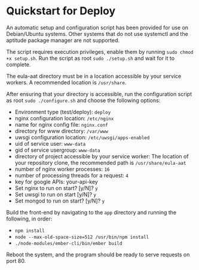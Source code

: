 # Quickstart for Deploy

An automatic setup and configuration script has been provided for use on Debian/Ubuntu systems.  Other systems that do not use systemctl and the aptitude package manager are not supported.

The script requires execution privileges, enable them by running `sudo chmod +x setup.sh`.
Run the script as root `sudo ./setup.sh` and wait for it to complete.

The eula-aat directory must be in a location accessible by your service workers.  A recommended location is `/usr/share`.

After ensuring that your directory is accessible, run the configuration script as root `sudo ./configure.sh` and choose the following options:

* Environment type (test/deploy): `deploy`
* nginx configuration location: `/etc/nginx`
* name for nginx config file: `nginx.conf`
* directory for www directory: `/var/www` 
* uwsgi configuration location: `/etc/uwsgi/apps-enabled`
* uid of service user: `www-data`
* gid of service usergroup: `www-data`
* directory of project accessible by your service worker: The location of your repository clone, the recommended path is `/usr/share/eula-aat`
* number of nginx worker processes: `16`
* number of processing threads for a request: `4`
* key for google APIs: your-api-key
* Set nginx to run on start? [y/N]? `y`
* Set uwsgi to run on start [y/N]? `y`
* Set mongod to run on start? [y/N]? `y`

Build the front-end by navigating to the `app` directory and running the following, in order:
* `npm install`
* `node --max-old-space-size=512 /usr/bin/npm install`
* `./node-modules/ember-cli/bin/ember build`

Reboot the system, and the program should be ready to serve requests on port 80.
